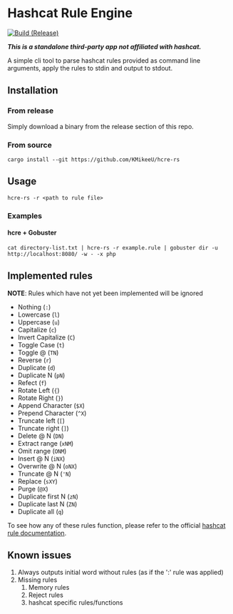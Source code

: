 
# Hashcat Rule Engine

[![Build (Release)](https://github.com/KMikeeU/hcre-rs/actions/workflows/release.yml/badge.svg)](https://github.com/KMikeeU/hcre-rs/actions/workflows/release.yml)

***This is a standalone third-party app not affiliated with hashcat.***

A simple cli tool to parse hashcat rules provided as command line arguments, apply the rules to stdin and output to stdout.


## Installation

### From release

Simply download a binary from the release section of this repo.

### From source

```shell
cargo install --git https://github.com/KMikeeU/hcre-rs
```

## Usage

```shell
hcre-rs -r <path to rule file>
```

### Examples

#### hcre + Gobuster

```shell
cat directory-list.txt | hcre-rs -r example.rule | gobuster dir -u http://localhost:8080/ -w - -x php
```

## Implemented rules

**NOTE**: Rules which have not yet been implemented will be ignored

- Nothing (`:`)
- Lowercase (`l`)
- Uppercase (`u`)
- Capitalize (`c`)
- Invert Capitalize (`C`)
- Toggle Case (`t`)
- Toggle @ (`TN`)
- Reverse (`r`)
- Duplicate (`d`)
- Duplicate N (`pN`)
- Refect (`f`)
- Rotate Left (`{`)
- Rotate Right (`}`)
- Append Character (`$X`)
- Prepend Character (`^X`)
- Truncate left (`[`)
- Truncate right (`]`)
- Delete @ N (`DN`)
- Extract range (`xNM`)
- Omit range (`ONM`)
- Insert @ N (`iNX`)
- Overwrite @ N (`oNX`)
- Truncate @ N (`'N`)
- Replace (`sXY`)
- Purge (`@X`)
- Duplicate first N (`zN`)
- Duplicate last N (`ZN`)
- Duplicate all (`q`)

To see how any of these rules function, please refer to the official [hashcat rule documentation](https://hashcat.net/wiki/doku.php?id=rule_based_attack#implemented_compatible_functions).


## Known issues

1. Always outputs initial word without rules (as if the ':' rule was applied)
2. Missing rules
   1. Memory rules
   2. Reject rules
   3. hashcat specific rules/functions

